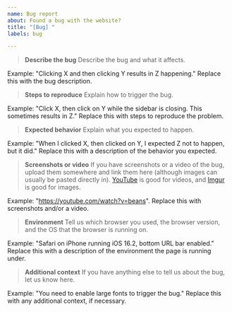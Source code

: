 ```yaml
---
name: Bug report
about: Found a bug with the website?
title: "[Bug] "
labels: bug

---
```


> **Describe the bug**
> Describe the bug and what it affects.

Example: "Clicking X and then clicking Y results in Z happening." Replace this with the bug description.

> **Steps to reproduce**
> Explain how to trigger the bug.

Example: "Click X, then click on Y while the sidebar is closing. This sometimes results in Z." Replace this with steps to reproduce the problem.

> **Expected behavior**
> Explain what you expected to happen.

Example: "When I clicked X, then clicked on Y, I expected Z not to happen, but it did." Replace this with a description of the behavior you expected.

> **Screenshots or video**
> If you have screenshots or a video of the bug, upload them somewhere and link them here (although images can usually be pasted directly in). [YouTube](https://youtube.com/upload) is good for videos, and [Imgur](https://imgur.com/upload) is good for images.

Example: "https://youtube.com/watch?v=beans". Replace this with screenshots and/or a video.

> **Environment**
> Tell us which browser you used, the browser version, and the OS that the browser is running on.

Example: "Safari on iPhone running iOS 16.2, bottom URL bar enabled." Replace this with a description of the environment the page is running under.

> **Additional context**
> If you have anything else to tell us about the bug, let us know here.

Example: "You need to enable large fonts to trigger the bug." Replace this with any additional context, if necessary.